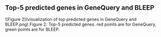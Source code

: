 ## Top-5 predicted genes in GeneQuery and BLEEP

![Figure 2](visualization of top predicted genes in GeneQuery and BLEEP.png)
Figure 2: Top-5 predicted genes. red points are for GeneQuery, green points are for BLEEP.
